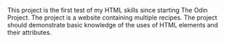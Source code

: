 This project is the first test of my HTML skills since starting The Odin Project. The project is a website containing multiple recipes. The project should demonstrate basic knowledge of the uses of HTML elements and their attributes.
